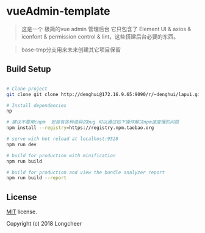 # vueAdmin-template

> 这是一个 极简的vue admin 管理后台 它只包含了 Element UI & axios & iconfont & permission control & lint，这些搭建后台必要的东西。

> base-tmp分支用来未来创建其它项目保留
## Build Setup

``` bash

# Clone project
git clone git clone http://denghui@172.16.9.65:9090/r/~denghui/lapui.git

# Install dependencies
np

# 建议不要用cnpm  安装有各种诡异的bug 可以通过如下操作解决npm速度慢的问题
npm install --registry=https://registry.npm.taobao.org

# serve with hot reload at localhost:9528
npm run dev

# build for production with minification
npm run build

# build for production and view the bundle analyzer report
npm run build --report
```

## License
[MIT](http://172.16.9.65:9090/blob/~denghui%2Flapui.git/master/LICENSE) license.

Copyright (c) 2018 Longcheer


